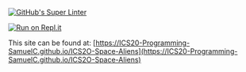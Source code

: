 [![GitHub's Super Linter](https://github.com/ICS20-Programming-SamuelC/ICS2O-Space-Aliens/workflows/GitHub's%20Super%20Linter/badge.svg)](https://github.com/ICS20-Programming-SamuelC/ICS2O-Space-Aliens/actions)


[![Run on Repl.it](https://repl.it/badge/github/ICS20-Programming-SamuelC/ICS2O-Space-Aliens)](https://repl.it/github/ICS20-Programming-SamuelC/ICS2O-Space-Aliens)


This site can be found at: [https://ICS20-Programming-SamuelC.github.io/ICS2O-Space-Aliens](https://ICS20-Programming-SamuelC.github.io/ICS2O-Space-Aliens)

